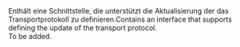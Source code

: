 <Namespace Name="Microsoft.Azure.Management.Network.Fluent.HasProtocol.UpdateDefinition">
  <Docs>
    <summary><span data-ttu-id="094c2-101">Enthält eine Schnittstelle, die unterstützt die Aktualisierung der das Transportprotokoll zu definieren.</span><span class="sxs-lookup"><span data-stu-id="094c2-101">Contains an interface that supports defining the update of the transport protocol.</span></span></summary> 
    <remarks>To be added.</remarks>
  </Docs>
</Namespace>
